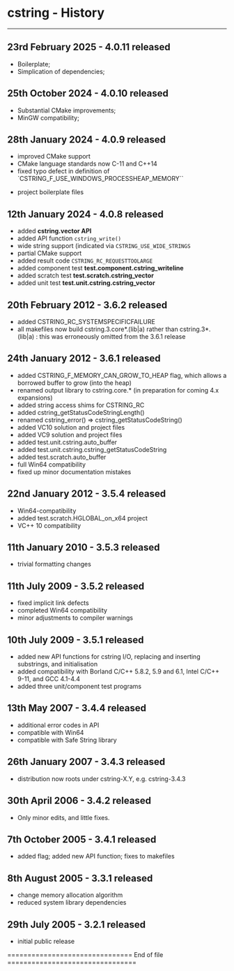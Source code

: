 # cstring - History


----


23rd February 2025 - 4.0.11 released
------------------------------------

 * Boilerplate;
 * Simplication of dependencies;


25th October 2024 - 4.0.10 released
-----------------------------------

 * Substantial CMake improvements;
 * MinGW compatibility;


28th January 2024 - 4.0.9 released
-----------------------------------

 * improved CMake support
 * CMake language standards now C-11 and C++14
 * fixed typo defect in definition of `CSTRING_F_USE_WINDOWS_PROCESSHEAP_MEMORY``
 + project boilerplate files


12th January 2024 - 4.0.8 released
-----------------------------------

 * added **cstring.vector API**
 * added API function `cstring_write()`
 * wide string support (indicated via `CSTRING_USE_WIDE_STRINGS`
 * partial CMake support
 * added result code `CSTRING_RC_REQUESTTOOLARGE`
 * added component test **test.component.cstring_writeline**
 * added scratch test **test.scratch.cstring_vector**
 * added unit test **test.unit.cstring.cstring_vector**


20th February 2012 - 3.6.2 released
-----------------------------------

 * added CSTRING_RC_SYSTEMSPECIFICFAILURE
 * all makefiles now build cstring.3.core*.(lib|a) rather than cstring.3*.(lib|a) : this was erroneously omitted from the 3.6.1 release


24th January 2012 - 3.6.1 released
-----------------------------------

 * added CSTRING_F_MEMORY_CAN_GROW_TO_HEAP flag, which allows a borrowed buffer to grow (into the heap)
 * renamed output library to cstring.core.* (in preparation for coming 4.x expansions)
 * added string access shims for CSTRING_RC
 * added cstring_getStatusCodeStringLength()
 * renamed cstring_error() => cstring_getStatusCodeString()
 * added VC10 solution and project files
 * added VC9 solution and project files
 * added test.unit.cstring.auto_buffer
 * added test.unit.cstring.cstring_getStatusCodeString
 * added test.scratch.auto_buffer
 * full Win64 compatibility
 * fixed up minor documentation mistakes


22nd January 2012 - 3.5.4 released
----------------------------------

 * Win64-compatibility
 * added test.scratch.HGLOBAL_on_x64 project
 * VC++ 10 compatibility


11th January 2010 - 3.5.3 released
----------------------------------

 * trivial formatting changes


11th July 2009 - 3.5.2 released
-------------------------------

 * fixed implicit link defects
 * completed Win64 compatibility
 * minor adjustments to compiler warnings


10th July 2009 - 3.5.1 released
-------------------------------

 * added new API functions for cstring I/O, replacing and inserting substrings, and initialisation
 * added compatibility with Borland C/C++ 5.8.2, 5.9 and 6.1, Intel C/C++ 9-11, and GCC 4.1-4.4
 * added three unit/component test programs


13th May 2007 - 3.4.4 released
------------------------------

 * additional error codes in API
 * compatible with Win64
 * compatible with Safe String library


26th January 2007 - 3.4.3 released
----------------------------------

 * distribution now roots under cstring-X.Y, e.g. cstring-3.4.3


30th April 2006 - 3.4.2 released
--------------------------------

 * Only minor edits, and little fixes.


7th October 2005 - 3.4.1 released
---------------------------------

 * added flag; added new API function; fixes to makefiles


8th August 2005 - 3.3.1 released
--------------------------------

 * change memory allocation algorithm
 * reduced system library dependencies


29th July 2005 - 3.2.1 released
-------------------------------

 * initial public release


=============================== End of file ================================
